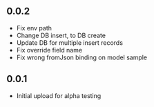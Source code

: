 ## 0.0.2 

- Fix env path
- Change DB insert, to DB create
- Update DB for multiple insert records
- Fix override field name
- Fix wrong fromJson binding on model sample 

## 0.0.1

- Initial upload for alpha testing
